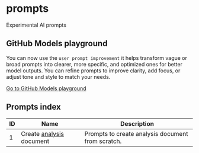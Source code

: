 # prompts
Experimental AI prompts

## GitHub Models playground

You can now use the `user prompt improvement` it helps transform vague or broad prompts into clearer, more specific, and optimized ones for better model outputs. You can refine prompts to improve clarity, add focus, or adjust tone and style to match your needs.

[Go to GitHub Models playground](https://github.com/marketplace/models/azure-openai/gpt-4o/playground)

## Prompts index

| ID  | Name                  | Description                                      |
|-----|-----------------------|--------------------------------------------------|
| 1   | Create [analysis](./analysis/readme.md) document| Prompts to create analysis document from scratch. |

